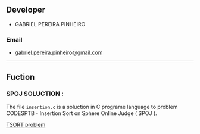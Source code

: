## Developer
- GABRIEL PEREIRA PINHEIRO
### Email
- gabriel.pereira.pinheiro@gmail.com

_________________________________________________________________________________________________________________________________________
## Fuction

### SPOJ SOLUCTION :

The file ```insertion.c``` is a soluction in C programe language to problem CODESPTB - Insertion Sort on Sphere Online Judge ( SPOJ ).


[TSORT problem](http://www.spoj.com/problems/CODESPTB/)

